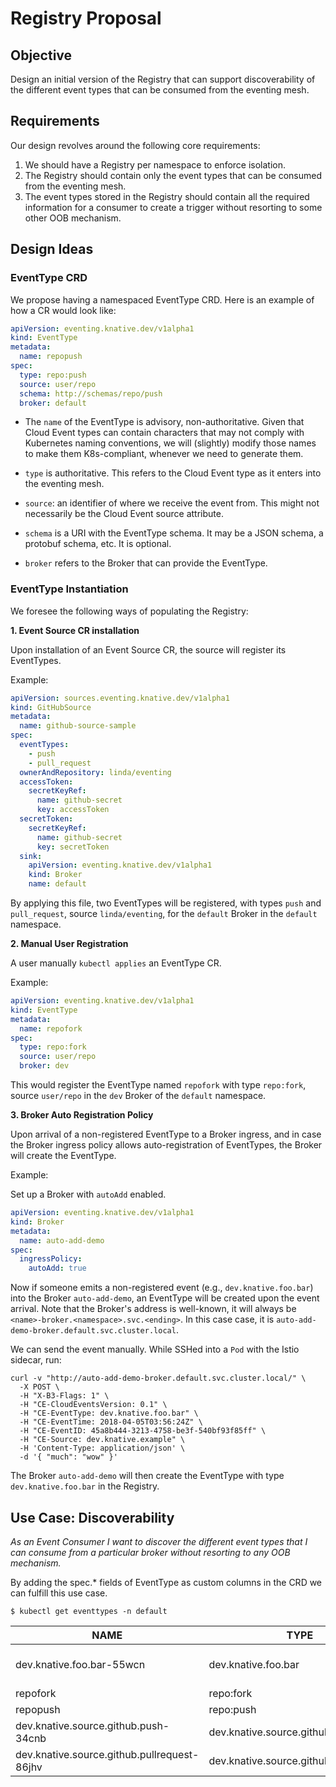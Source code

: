 # Registry Proposal

## Objective

Design an initial version of the Registry that can support discoverability of 
the different event types that can be consumed from the eventing mesh.

## Requirements

Our design revolves around the following core requirements:

1. We should have a Registry per namespace to enforce isolation.
2. The Registry should contain only the event types that can be consumed from
the eventing mesh.
3. The event types stored in the Registry should contain all the required information 
for a consumer to create a trigger without resorting to some other OOB mechanism.

## Design Ideas

### EventType CRD

We propose having a namespaced EventType CRD. Here is an example of how a CR would look like:

```yaml
apiVersion: eventing.knative.dev/v1alpha1
kind: EventType
metadata:
  name: repopush
spec:
  type: repo:push
  source: user/repo
  schema: http://schemas/repo/push
  broker: default
```


- The `name` of the EventType is advisory, non-authoritative. Given that Cloud Event types can 
contain characters that may not comply with Kubernetes naming conventions, we will (slightly) 
modify those names to make them K8s-compliant, whenever we need to generate them. 

- `type` is authoritative. This refers to the Cloud Event type as it enters into the eventing mesh. 

- `source`: an identifier of where we receive the event from. This might not necessarily be the Cloud Event source 
attribute.

- `schema` is a URI with the EventType schema. It may be a JSON schema, a protobuf schema, etc. It is optional.

- `broker` refers to the Broker that can provide the EventType. 

### EventType Instantiation

We foresee the following ways of populating the Registry:

**1. Event Source CR installation**

Upon installation of an Event Source CR, the source will register its EventTypes.

Example:

```yaml
apiVersion: sources.eventing.knative.dev/v1alpha1
kind: GitHubSource
metadata:
  name: github-source-sample
spec:
  eventTypes:
    - push
    - pull_request
  ownerAndRepository: linda/eventing
  accessToken:
    secretKeyRef:
      name: github-secret
      key: accessToken
  secretToken:
    secretKeyRef:
      name: github-secret
      key: secretToken
  sink:
    apiVersion: eventing.knative.dev/v1alpha1
    kind: Broker
    name: default

```
 
By applying this file, two EventTypes will be registered, with types `push` and `pull_request`, 
source `linda/eventing`, for the `default` Broker in the `default` namespace.

**2. Manual User Registration**

A user manually `kubectl applies` an EventType CR.

Example: 

```yaml
apiVersion: eventing.knative.dev/v1alpha1
kind: EventType
metadata:
  name: repofork
spec:
  type: repo:fork
  source: user/repo
  broker: dev
``` 

This would register the EventType named `repofork` with type `repo:fork`, source `user/repo` in the `dev` 
Broker of the `default` namespace.


**3. Broker Auto Registration Policy**

Upon arrival of a non-registered EventType to a Broker ingress, and in case the Broker 
ingress policy allows auto-registration of EventTypes, the Broker will create the EventType.

Example: 

Set up a Broker with `autoAdd` enabled.

```yaml
apiVersion: eventing.knative.dev/v1alpha1
kind: Broker
metadata:
  name: auto-add-demo
spec:
  ingressPolicy:
    autoAdd: true
```

Now if someone emits a non-registered event (e.g., `dev.knative.foo.bar`)
into the Broker `auto-add-demo`, an EventType will be created upon the event arrival. 
Note that the Broker's address is well-known, it will always be
`<name>-broker.<namespace>.svc.<ending>`. In this case case, it is
`auto-add-demo-broker.default.svc.cluster.local`.

We can send the event manually. While SSHed into a `Pod` with the Istio sidecar, run:

```shell
curl -v "http://auto-add-demo-broker.default.svc.cluster.local/" \
  -X POST \
  -H "X-B3-Flags: 1" \
  -H "CE-CloudEventsVersion: 0.1" \
  -H "CE-EventType: dev.knative.foo.bar" \
  -H "CE-EventTime: 2018-04-05T03:56:24Z" \
  -H "CE-EventID: 45a8b444-3213-4758-be3f-540bf93f85ff" \
  -H "CE-Source: dev.knative.example" \
  -H 'Content-Type: application/json' \
  -d '{ "much": "wow" }'
```
 
The Broker `auto-add-demo` will then create the EventType with type `dev.knative.foo.bar` in the Registry.

## Use Case: Discoverability

*As an Event Consumer I want to discover the different event types that I can consume from a 
particular broker without resorting to any OOB mechanism.*

By adding the spec.* fields of EventType as custom columns in the CRD we can fulfill this use case.


`$ kubectl get eventtypes -n default`


NAME | TYPE | SOURCE | SCHEMA | BROKER | READY | REASON
--- | --- | --- | --- | --- | --- | ---
dev.knative.foo.bar-55wcn | dev.knative.foo.bar | dev.knative.example | | auto-add-demo |   True | |
repofork | repo:fork | user/repo | |  dev | False | BrokerIsNotReady |
repopush | repo:push | user/repo | http://schemas/repo/push |  default | True | | 
dev.knative.source.github.push-34cnb | dev.knative.source.github.push | linda/eventing | | default | True | |
dev.knative.source.github.pullrequest-86jhv | dev.knative.source.github.pull_request | linda/eventing | | default | True | | 

